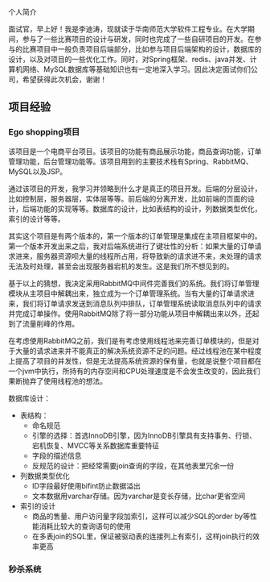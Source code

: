 个人简介

面试官，早上好！我是李迪涛，现就读于华南师范大学软件工程专业。在大学期间，参与了一些比赛项目的设计与研发，同时也完成了一些自研项目的开发。在参与的比赛项目中一般负责项目后端部分，比如参与项目后端架构的设计，数据库的设计，以及对项目的一些优化工作。同时，对Spring框架、redis、java并发、计算机网络、MySQL数据库等基础知识也有一定地深入学习。因此决定面试你们公司，希望获得此次机会，谢谢！

## 项目经验

### Ego shopping项目

该项目是一个电商平台项目。该项目的功能有商品展示功能，商品查询功能，订单管理功能，后台管理功能等。该项目用到的主要技术栈有Spring、RabbitMQ、MySQL以及JSP。

通过该项目的开发，我学习并领略到什么才是真正的项目开发。后端的分层设计，比如控制层，服务器层，实体层等等。前后端的分离开发，比如前端的页面的设计，后端功能的实现等等。数据库的设计，比如表结构的设计，列数据类型优化，索引的设计等等。

其实这个项目是有两个版本的，第一个版本的订单管理是集成在主项目框架中的。第一个版本开发出来之后，我对后端系统进行了键壮性的分析：如果大量的订单请求进来，服务器资源呗大量的线程所占用，将导致新的请求进不来，未处理的请求无法及时处理，甚至会出现服务器宕机的发生。这是我们所不想见到的。

基于以上的猜想，我决定采用RabbitMQ中间件完善我们的系统。我们将订单管理模块从主项目中解耦出来，独立成为一个订单管理系统。当有大量的订单请求进来，我们将订单请求发送到消息队列中排队，订单管理系统读取消息队列中的请求并完成订单操作。使用RabbitMQ除了将一部分功能从项目中解耦出来以外，还起到了流量削峰的作用。

在考虑使用RabbitMQ之前，我们是有考虑使用线程池来完善订单模块的，但是对于大量的请求进来并不能真正的解决系统资源不足的问题。经过线程池在某中程度上提高了项目的并发性，但是无法提高系统资源的保有量，也就是说整个项目都在一个jvm中执行，所持有的内存空间和CPU处理速度是不会发生改变的，因此我们果断抛弃了使用线程池的想法。

数据库设计：

- 表结构：
  - 命名规范
  - 引擎的选择：首选InnoDB引擎，因为InnoDB引擎具有支持事务、行锁、宕机恢复、MVCC等关系数据库重要特征
  - 字段的描述信息
  - 反规范的设计：把经常需要join查询的字段，在其他表里冗余一份
- 列数据类型优化
  - ID字段最好使用bifint防止数据溢出
  - 文本数据用varchar存储。因为varchar是变长存储，比char更省空间
- 索引的设计
  - 商品的售量、用户访问量字段加索引，这样可以减少SQL的order by等性能消耗比较大的查询语句的使用
  - 在多表join的SQL里，保证被驱动表的连接列上有索引，这样join执行的效率更高



### 秒杀系统